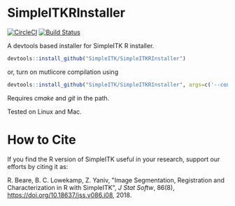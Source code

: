 
# SimpleITKRInstaller
[![CircleCI](https://circleci.com/gh/SimpleITK/SimpleITKRInstaller.svg?style=shield)](https://circleci.com/gh/SimpleITK/SimpleITKRInstaller)   [![Build Status](https://dev.azure.com/SimpleITK-DevOps/SimpleITK/_apis/build/status/SimpleITK.SimpleITKRInstaller?branchName=master)](https://dev.azure.com/SimpleITK-DevOps/SimpleITK/_build/latest?definitionId=6&branchName=master)


A devtools based installer for SimpleITK R installer.

```R
devtools::install_github("SimpleITK/SimpleITKRInstaller")
```
or, turn on mutlicore compilation using

```R
devtools::install_github("SimpleITK/SimpleITKRInstaller", args=c('--configure-vars="MAKEJ=6"'))
```

Requires _cmake_ and _git_ in the path.

Tested on Linux and Mac.

# How to Cite

If you find the R version of SimpleITK useful in your research,
support our efforts by citing it as:

R. Beare, B. C. Lowekamp, Z. Yaniv, "Image Segmentation, Registration and Characterization in R with SimpleITK", *J Stat Softw*, 86(8), https://doi.org/10.18637/jss.v086.i08, 2018.
